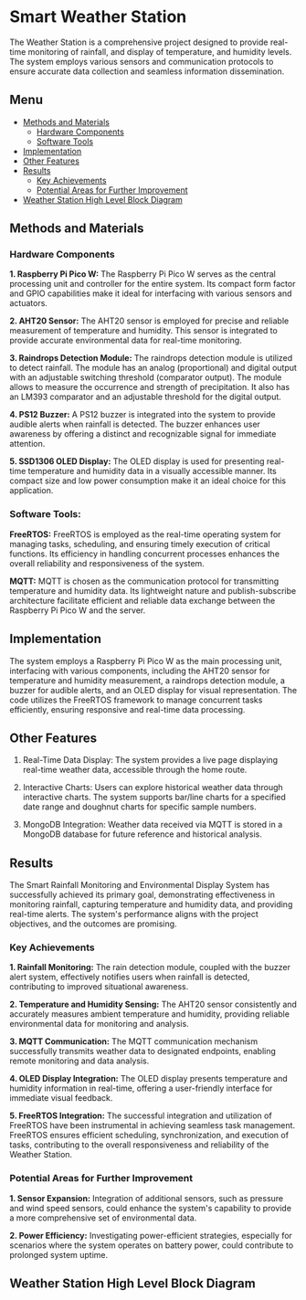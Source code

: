 # Smart Weather Station
The Weather Station is a comprehensive project designed to provide real-time monitoring of rainfall, and display of temperature, and humidity levels. The system employs various sensors and communication protocols to ensure accurate data collection and seamless information dissemination.

## Menu

* [Methods and Materials](#methods-and-materials)
  - [Hardware Components](#hardware-components)
  - [Software Tools](#software-tools)
* [Implementation](#implementation)
* [Other Features](#other-features)
* [Results](#results)
  - [Key Achievements](#key-achievements)
  - [Potential Areas for Further Improvement](#potential-areas-for-further-improvement)
* [Weather Station High Level Block Diagram](#weather-station-high-level-block-diagram)

## Methods and Materials

### Hardware Components

**1. Raspberry Pi Pico W:**
The Raspberry Pi Pico W serves as the central processing unit and controller for the entire system. Its compact form factor and GPIO capabilities make it ideal for interfacing with various sensors and actuators.

**2. AHT20 Sensor:**
The AHT20 sensor is employed for precise and reliable measurement of temperature and humidity. This sensor is integrated to provide accurate environmental data for real-time monitoring.

**3. Raindrops Detection Module:**
The raindrops detection module is utilized to detect rainfall. The module has an analog (proportional) and digital output with an adjustable switching threshold (comparator output). The module allows to measure the occurrence and strength of precipitation. It also has an LM393 comparator and an adjustable threshold for the digital output.

**4. PS12 Buzzer:**
A PS12 buzzer is integrated into the system to provide audible alerts when rainfall is detected. The buzzer enhances user awareness by offering a distinct and recognizable signal for immediate attention.

**5. SSD1306 OLED Display:**
The OLED display is used for presenting real-time temperature and humidity data in a visually accessible manner. Its compact size and low power consumption make it an ideal choice for this application.

### Software Tools:

**FreeRTOS:**
FreeRTOS is employed as the real-time operating system for managing tasks, scheduling, and ensuring timely execution of critical functions. Its efficiency in handling concurrent processes enhances the overall reliability and responsiveness of the system.

**MQTT:**
MQTT is chosen as the communication protocol for transmitting temperature and humidity data. Its lightweight nature and publish-subscribe architecture facilitate efficient and reliable data exchange between the Raspberry Pi Pico W and the server.

## Implementation
The system employs a Raspberry Pi Pico W as the main processing unit, interfacing with various components, including the AHT20 sensor for temperature and humidity measurement, a raindrops detection module, a buzzer for audible alerts, and an OLED display for visual representation. The code utilizes the FreeRTOS framework to manage concurrent tasks efficiently, ensuring responsive and real-time data processing.

## Other Features
1. Real-Time Data Display: The system provides a live page displaying real-time weather data, accessible through the home route.

2. Interactive Charts: Users can explore historical weather data through interactive charts. The system supports bar/line charts for a specified date range and doughnut charts for specific sample numbers.

4. MongoDB Integration: Weather data received via MQTT is stored in a MongoDB database for future reference and historical analysis.

## Results
The Smart Rainfall Monitoring and Environmental Display System has successfully achieved its primary goal, demonstrating effectiveness in monitoring rainfall, capturing temperature and humidity data, and providing real-time alerts. The system's performance aligns with the project objectives, and the outcomes are promising.

### Key Achievements

**1. Rainfall Monitoring:**
The rain detection module, coupled with the buzzer alert system, effectively notifies users when rainfall is detected, contributing to improved situational awareness.

**2. Temperature and Humidity Sensing:**
The AHT20 sensor consistently and accurately measures ambient temperature and humidity, providing reliable environmental data for monitoring and analysis.

**3. MQTT Communication:**
The MQTT communication mechanism successfully transmits weather data to designated endpoints, enabling remote monitoring and data analysis.

**4. OLED Display Integration:**
The OLED display presents temperature and humidity information in real-time, offering a user-friendly interface for immediate visual feedback.

**5. FreeRTOS Integration:**
The successful integration and utilization of FreeRTOS have been instrumental in achieving seamless task management. FreeRTOS ensures efficient scheduling, synchronization, and execution of tasks, contributing to the overall responsiveness and reliability of the Weather Station.

### Potential Areas for Further Improvement

**1. Sensor Expansion:**
Integration of additional sensors, such as pressure and wind speed sensors, could enhance the system's capability to provide a more comprehensive set of environmental data.

**2. Power Efficiency:**
Investigating power-efficient strategies, especially for scenarios where the system operates on battery power, could contribute to prolonged system uptime.

## Weather Station High Level Block Diagram 

